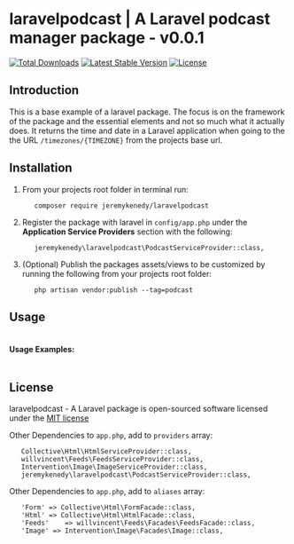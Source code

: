 # laravelpodcast | A Laravel podcast manager package - v0.0.1

[![Total Downloads](https://poser.pugx.org/jeremykenedy/laravelpodcast/d/total.svg)](https://packagist.org/packages/jeremykenedy/laravelpodcast)
[![Latest Stable Version](https://poser.pugx.org/jeremykenedy/laravelpodcast/v/stable.svg)](https://packagist.org/packages/jeremykenedy/laravelpodcast)
[![License](https://poser.pugx.org/jeremykenedy/laravelpodcast/license.svg)](https://packagist.org/packages/jeremykenedy/laravelpodcast)

## Introduction

This is a base example of a laravel package. The focus is on the framework of the package and the essential elements and not so much what it actually does. It returns the time and date in a Laravel application when going to the the URL `/timezones/{TIMEZONE}` from the projects base url.

## Installation

1. From your projects root folder in terminal run:

   ```
      composer require jeremykenedy/laravelpodcast
   ```

2. Register the package with laravel in `config/app.php` under the **Application Service Providers** section with the following:

   ```
      jeremykenedy\laravelpodcast\PodcastServiceProvider::class,
   ```

3. (Optional) Publish the packages assets/views to be customized by running the following from your projects root folder:

   ```
      php artisan vendor:publish --tag=podcast
   ```

## Usage

```

```

#### Usage Examples:

```

```

## License

laravelpodcast - A Laravel package is open-sourced software licensed under the [MIT license](http://opensource.org/licenses/MIT)



Other Dependencies to `app.php`, add to `providers` array:

```
   Collective\Html\HtmlServiceProvider::class,
   willvincent\Feeds\FeedsServiceProvider::class,
   Intervention\Image\ImageServiceProvider::class,
   jeremykenedy\laravelpodcast\PodcastServiceProvider::class,
```

Other Dependencies to `app.php`, add to `aliases` array:

```
   'Form' => Collective\Html\FormFacade::class,
   'Html' => Collective\Html\HtmlFacade::class,
   'Feeds'    => willvincent\Feeds\Facades\FeedsFacade::class,
   'Image' => Intervention\Image\Facades\Image::class,
```